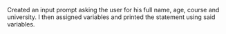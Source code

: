 Created an input prompt asking the user for his full name, age, course and 
university. I then assigned variables and printed the 
statement using said variables.

